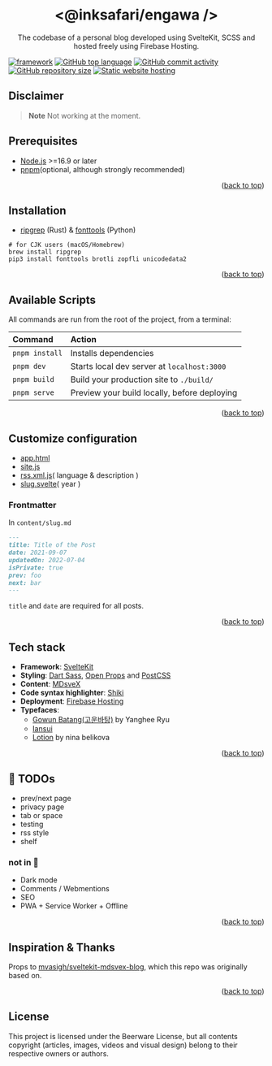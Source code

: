 <div align="center">
  <h1 align="center">
    &#60;@inksafari/engawa  &#47;&#62;
  </h1>
  <p align="center">
    The codebase of a personal blog developed using SvelteKit, SCSS and hosted freely using Firebase Hosting.
    <!--
    Available rendered at https://example.com.
    <br />
    <br />
    <a href="https://example.com">View Demo</a>
    ·
    <a href="https://github.com/inksafari/engawa/issues">Report Bug</a>
    ·
    -->
  </p>
</div>

[![framework][framework-badge]][svelte-url]
[![GitHub top language][lang-badge]][repo-url]
[![GitHub commit activity][activity-badge]][activity]
[![GitHub repository size][size-badge]][repo-url]
[![Static website hosting][hosting-badge]][hosting-url]

## Disclaimer
> **Note**
> Not working at the moment.

## Prerequisites
- [Node.js](https://nodejs.org) >=16.9 or later
- [pnpm](https://pnpm.io/)(optional, although strongly recommended)

<p align="right">(<a href="#top">back to top</a>)</p>

## Installation
- [ripgrep](https://github.com/BurntSushi/ripgrep) (Rust) & [fonttools](https://github.com/fonttools/fonttools) (Python)

```
# for CJK users (macOS/Homebrew)
brew install ripgrep
pip3 install fonttools brotli zopfli unicodedata2
```

<p align="right">(<a href="#top">back to top</a>)</p>

## Available Scripts
All commands are run from the root of the project, from a terminal:

| Command         | Action                                       |
|:----------------|:-------------------------------------------- |
| `pnpm install`  | Installs dependencies                        |
| `pnpm dev`      | Starts local dev server at `localhost:3000`  |
| `pnpm build`    | Build your production site to `./build/`     |
| `pnpm serve`    | Preview your build locally, before deploying |

<p align="right">(<a href="#top">back to top</a>)</p>

## Customize configuration
- [app.html](https://github.com/inksafari/engawa/blob/main/src/app.html)
- [site.js](https://github.com/inksafari/engawa/blob/main/src/site.js)
- [rss.xml.js](https://github.com/inksafari/engawa/blob/main/src/routes/rss.xml.js)( language & description )
- [slug.svelte](https://github.com/inksafari/engawa/blob/main/src/routes/%5Bslug%5D.svelte)( year )

### Frontmatter
In `content/slug.md`

```md
---
title: Title of the Post
date: 2021-09-07
updatedOn: 2022-07-04
isPrivate: true
prev: foo
next: bar
---
```
`title` and `date` are required for all posts.

<p align="right">(<a href="#top">back to top</a>)</p>

## Tech stack
- **Framework**: [SvelteKit][svelte-url]
- **Styling**: [Dart Sass](https://sass-lang.com/), [Open Props](https://open-props.style/) and [PostCSS](https://postcss.org/)
- **Content**: [MDsveX](https://mdsvex.pngwn.io/docs)
- **Code syntax highlighter**: [Shiki](https://shikijs.github.io/twoslash/)
- **Deployment**: [Firebase Hosting][hosting-url]
- **Typefaces**:
  - [Gowun Batang(고운바탕)](https://github.com/yangheeryu/Gowun-Batang) by Yanghee Ryu
  - [Iansui](https://github.com/ButTaiwan/iansui)
  - [Lotion](https://font.nina.coffee/) by nina belikova

<p align="right">(<a href="#top">back to top</a>)</p>

## 📌 TODOs
- prev/next page
- privacy page
- tab or space
- testing
- rss style
- shelf

### not in 📝
- Dark mode
- Comments / Webmentions
- SEO
- PWA + Service Worker + Offline

<p align="right">(<a href="#top">back to top</a>)</p>

## Inspiration & Thanks
Props to [mvasigh/sveltekit-mdsvex-blog](https://github.com/mvasigh/sveltekit-mdsvex-blog), which this repo was originally based on.

<p align="right">(<a href="#top">back to top</a>)</p>

## License
This project is licensed under the Beerware License, but all contents copyright (articles, images, videos and visual design) belong to their respective owners or authors.

<!--
> **Warning**
> 網站樣式從各處抄抄縫補，我不知道為什麼可以動，哪裡有問題也看不出來，更不知道要怎麼修。
> 請不要直接複製，斟酌參考，謝謝。
-->

<!-- MARKDOWN LINKS & IMAGES -->
[framework-badge]: https://img.shields.io/badge/framework-SvelteKit-orange.svg?style=for-the-badge&logo=svelte&logoColor=white&labelColor=111b27
[svelte-url]: https://kit.svelte.dev
[activity-badge]: https://img.shields.io/github/commit-activity/m/inksafari/engawa.svg?style=for-the-badge&logo=github&color=69ffb4&labelColor=111b27
[activity]: https://github.com/inksafari/engawa/graphs/commit-activity
[last-commit-badge]: https://img.shields.io/github/last-commit/inksafari/engawa/main.svg?style=for-the-badge&logo=github&labelColor=111b27
[size-badge]: https://img.shields.io/github/repo-size/inksafari/engawa.svg?style=for-the-badge&logo=files&logoColor=fff&color=ff69b4&labelColor=111b27
[repo-url]: https://github.com/inksafari/engawa
[repo-issues]: https://github.com/inksafari/engawa/issues
[repo-owner]: https://twitter.com/inksafari
[lang-badge]: https://img.shields.io/github/languages/top/inksafari/engawa.svg?style=for-the-badge&logo=javascript&color=8372f3&labelColor=111b27
[tloc-badge]: https://tokei.rs/b1/github/inksafari/engawa
[hosting-badge]: https://img.shields.io/badge/Cloud-Firebase_Hosting-informational?style=for-the-badge&logo=firebase&logoColor=white&color=FFCB2B&labelColor=111b27
[hosting-url]: https://firebase.google.com/

<!--
&logoColor=ff3860 FF859D

Unit Testing with [Vitest], E2E Testing with [Playwright] on GitHub Actions

[Vitest]: https://vitest.dev/
[Playwright]: https://playwright.dev/

https://img.shields.io/badge/DEMO-example.com-informational?style=for-the-badge&logo=firebase&logoColor=FFCB2B&color=d0dae7&labelColor=111b27

## Have an idea? Notice a bug?
We'd love to hear your feedback! Feel free to log an issue on our [GitHub issues page][repo-issues]. If your question is more personal, [our Twitter DMs][repo-owner] are always open as well.
-->
